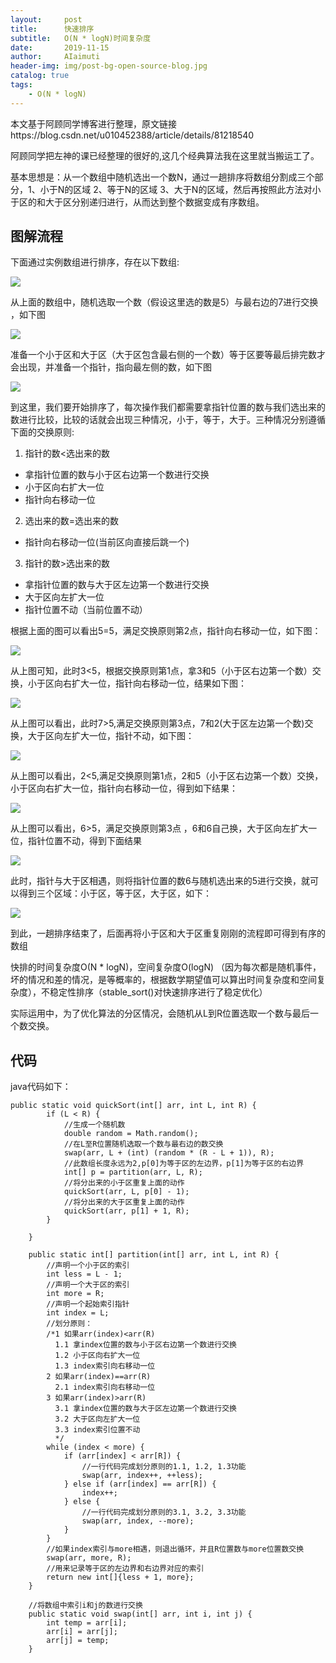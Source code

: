 ```yaml
---
layout:     post
title:      快速排序
subtitle:   O(N * logN)时间复杂度
date:       2019-11-15
author:     AIaimuti
header-img: img/post-bg-open-source-blog.jpg
catalog: true
tags:
    - O(N * logN)
---
```



本文基于阿顾同学博客进行整理，原文链接https://blog.csdn.net/u010452388/article/details/81218540

阿顾同学把左神的课已经整理的很好的,这几个经典算法我在这里就当搬运工了。

基本思想是：从一个数组中随机选出一个数N，通过一趟排序将数组分割成三个部分，1、小于N的区域 2、等于N的区域 3、大于N的区域，然后再按照此方法对小于区的和大于区分别递归进行，从而达到整个数据变成有序数组。

## 图解流程

下面通过实例数组进行排序，存在以下数组:

![](https://img-blog.csdn.net/20180726150438980?watermark/2/text/aHR0cHM6Ly9ibG9nLmNzZG4ubmV0L3UwMTA0NTIzODg=/font/5a6L5L2T/fontsize/400/fill/I0JBQkFCMA==/dissolve/70)

从上面的数组中，随机选取一个数（假设这里选的数是5）与最右边的7进行交换 ，如下图

![](https://img-blog.csdn.net/2018072615070367?watermark/2/text/aHR0cHM6Ly9ibG9nLmNzZG4ubmV0L3UwMTA0NTIzODg=/font/5a6L5L2T/fontsize/400/fill/I0JBQkFCMA==/dissolve/70)

准备一个小于区和大于区（大于区包含最右侧的一个数）等于区要等最后排完数才会出现，并准备一个指针，指向最左侧的数，如下图

![](https://img-blog.csdn.net/20180726150924373?watermark/2/text/aHR0cHM6Ly9ibG9nLmNzZG4ubmV0L3UwMTA0NTIzODg=/font/5a6L5L2T/fontsize/400/fill/I0JBQkFCMA==/dissolve/70)

到这里，我们要开始排序了，每次操作我们都需要拿指针位置的数与我们选出来的数进行比较，比较的话就会出现三种情况，小于，等于，大于。三种情况分别遵循下面的交换原则:

1. 指针的数<选出来的数
+ 拿指针位置的数与小于区右边第一个数进行交换
+ 小于区向右扩大一位
+ 指针向右移动一位

2. 选出来的数=选出来的数
+ 指针向右移动一位(当前区向直接后跳一个)

3. 指针的数>选出来的数
+ 拿指针位置的数与大于区左边第一个数进行交换
+ 大于区向左扩大一位
+ 指针位置不动（当前位置不动）

根据上面的图可以看出5=5，满足交换原则第2点，指针向右移动一位，如下图：

![](https://img-blog.csdn.net/20180726151243120?watermark/2/text/aHR0cHM6Ly9ibG9nLmNzZG4ubmV0L3UwMTA0NTIzODg=/font/5a6L5L2T/fontsize/400/fill/I0JBQkFCMA==/dissolve/70)

从上图可知，此时3<5，根据交换原则第1点，拿3和5（小于区右边第一个数）交换，小于区向右扩大一位，指针向右移动一位，结果如下图：

![](https://img-blog.csdn.net/20180726151937689?watermark/2/text/aHR0cHM6Ly9ibG9nLmNzZG4ubmV0L3UwMTA0NTIzODg=/font/5a6L5L2T/fontsize/400/fill/I0JBQkFCMA==/dissolve/70)

从上图可以看出，此时7>5,满足交换原则第3点，7和2(大于区左边第一个数)交换，大于区向左扩大一位，指针不动，如下图：

![](https://img-blog.csdn.net/20180726152651255?watermark/2/text/aHR0cHM6Ly9ibG9nLmNzZG4ubmV0L3UwMTA0NTIzODg=/font/5a6L5L2T/fontsize/400/fill/I0JBQkFCMA==/dissolve/70)

从上图可以看出，2<5,满足交换原则第1点，2和5（小于区右边第一个数）交换，小于区向右扩大一位，指针向右移动一位，得到如下结果：

![](https://img-blog.csdn.net/20180726154237901?watermark/2/text/aHR0cHM6Ly9ibG9nLmNzZG4ubmV0L3UwMTA0NTIzODg=/font/5a6L5L2T/fontsize/400/fill/I0JBQkFCMA==/dissolve/70)

从上图可以看出，6>5，满足交换原则第3点 ，6和6自己换，大于区向左扩大一位，指针位置不动，得到下面结果

![](https://img-blog.csdn.net/20180726154555130?watermark/2/text/aHR0cHM6Ly9ibG9nLmNzZG4ubmV0L3UwMTA0NTIzODg=/font/5a6L5L2T/fontsize/400/fill/I0JBQkFCMA==/dissolve/70)

此时，指针与大于区相遇，则将指针位置的数6与随机选出来的5进行交换，就可以得到三个区域：小于区，等于区，大于区，如下：

![](https://img-blog.csdn.net/20180726155235963?watermark/2/text/aHR0cHM6Ly9ibG9nLmNzZG4ubmV0L3UwMTA0NTIzODg=/font/5a6L5L2T/fontsize/400/fill/I0JBQkFCMA==/dissolve/70)

 到此，一趟排序结束了，后面再将小于区和大于区重复刚刚的流程即可得到有序的数组

快排的时间复杂度O(N * logN)，空间复杂度O(logN) （因为每次都是随机事件，坏的情况和差的情况，是等概率的，根据数学期望值可以算出时间复杂度和空间复杂度），不稳定性排序（stable_sort()对快速排序进行了稳定优化）

实际运用中，为了优化算法的分区情况，会随机从L到R位置选取一个数与最后一个数交换。

## 代码
java代码如下：
```
public static void quickSort(int[] arr, int L, int R) {
        if (L < R) {
            //生成一个随机数
            double random = Math.random();
            //在L至R位置随机选取一个数与最右边的数交换
            swap(arr, L + (int) (random * (R - L + 1)), R);
            //此数组长度永远为2,p[0]为等于区的左边界，p[1]为等于区的右边界
            int[] p = partition(arr, L, R);
            //将分出来的小于区重复上面的动作
            quickSort(arr, L, p[0] - 1);
            //将分出来的大于区重复上面的动作
            quickSort(arr, p[1] + 1, R);
        }
 
    }
 
    public static int[] partition(int[] arr, int L, int R) {
        //声明一个小于区的索引
        int less = L - 1;
        //声明一个大于区的索引
        int more = R;
        //声明一个起始索引指针
        int index = L;
        //划分原则：
        /*1 如果arr(index)<arr(R)
          1.1 拿index位置的数与小于区右边第一个数进行交换
          1.2 小于区向右扩大一位
          1.3 index索引向右移动一位
        2 如果arr(index)==arr(R)
          2.1 index索引向右移动一位
        3 如果arr(index)>arr(R)
          3.1 拿index位置的数与大于区左边第一个数进行交换
          3.2 大于区向左扩大一位
          3.3 index索引位置不动
          */
        while (index < more) {
            if (arr[index] < arr[R]) {
                //一行代码完成划分原则的1.1, 1.2, 1.3功能
                swap(arr, index++, ++less);
            } else if (arr[index] == arr[R]) {
                index++;
            } else {
                //一行代码完成划分原则的3.1, 3.2, 3.3功能
                swap(arr, index, --more);
            }
        }
        //如果index索引与more相遇，则退出循环，并且R位置数与more位置数交换
        swap(arr, more, R);
        //用来记录等于区的左边界和右边界对应的索引
        return new int[]{less + 1, more};
    }
 
    //将数组中索引i和j的数进行交换
    public static void swap(int[] arr, int i, int j) {
        int temp = arr[i];
        arr[i] = arr[j];
        arr[j] = temp;
    }
```
